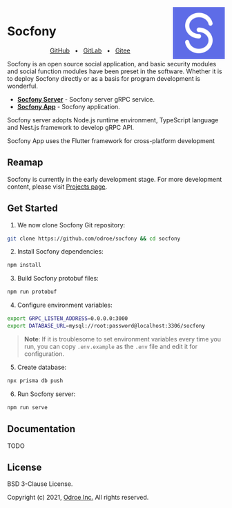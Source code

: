 <a href="https://odroe.com">
    <img align="right" width="120px" src="graphs/socfony.png" alt="Socfony Logo">
</a>

# Socfony

<div align="center">
    <a href="https://github.com/odroe/socfony">GitHub</a>
    <span>&nbsp;&nbsp;•&nbsp;&nbsp;</span>
    <a href="https://gitlab.com/odroe/socfony">GitLab</a>
    <span>&nbsp;&nbsp;•&nbsp;&nbsp;</span>
    <a href="https://gitee.com/odroe/socfony">Gitee</a>
</div>

Socfony is an open source social application, and basic security modules and social function modules have been preset in the software. Whether it is to deploy Socfony directly or as a basis for program development is wonderful.

- [**Socfony Server**](server) - Socfony server gRPC service.
- [**Socfony App**](app) - Socfony application.

Socfony server adopts Node.js runtime environment, TypeScript language and Nest.js framework to develop gRPC API.

Socfony App uses the Flutter framework for cross-platform development

## Reamap

Socfony is currently in the early development stage. For more development content, please visit [Projects page](https://github.com/odroe/socfony/projects).

## Get Started

1. We now clone Socfony Git repository:

```bash
git clone https://github.com/odroe/socfony && cd socfony
```

2. Install Socfony dependencies:

```bash
npm install
```

3. Build Socfony protobuf files:

```bash
npm run protobuf
```

4. Configure environment variables:

```bash
export GRPC_LISTEN_ADDRESS=0.0.0.0:3000
export DATABASE_URL=mysql://root:password@localhost:3306/socfony
```

> **Note**: If it is troublesome to set environment variables every time you run, you can copy `.env.example` as the `.env` file and edit it for configuration.

5. Create database:

```bash
npx prisma db push
```

6. Run Socfony server:

```bash
npm run serve
```

## Documentation

TODO

## License

BSD 3-Clause License.

Copyright (c) 2021, [Odroe Inc.](https://odroe.com) All rights reserved.
